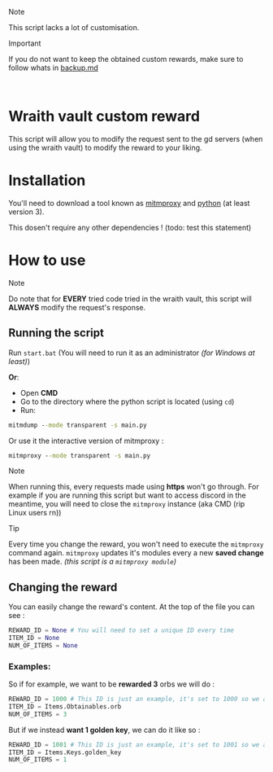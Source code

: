 > [!NOTE]  
> This script lacks a lot of customisation.

> [!IMPORTANT]
> If you do not want to keep the obtained custom rewards, make sure to follow whats in [backup.md](./backup.md)

<br>

# Wraith vault custom reward

This script will allow you to modify the request sent to the gd servers (when using the wraith vault) to modify the reward to your liking.

# Installation

You'll need to download a tool known as [mitmproxy](https://mitmproxy.org/) and [python](https://www.python.org/) (at least version 3).

This dosen't require any other dependencies ! (todo: test this statement)

# How to use

> [!NOTE]
> Do note that for **EVERY** tried code tried in the wraith vault, this script will **ALWAYS** modify the request's response.

## Running the script

Run `start.bat` (You will need to run it as an administrator *(for Windows at least)*)

**Or**:
- Open **CMD**
- Go to the directory where the python script is located (using `cd`)
- Run:

[comment]: <> (Using `python` syntaxing because uhhh colors)
```cmd
mitmdump --mode transparent -s main.py
```

Or use it the interactive version of mitmproxy :

```cmd
mitmproxy --mode transparent -s main.py
```

> [!NOTE]  
> When running this, every requests made using **https** won't go through. For example if you are running this script but want to access discord in the meantime, you will need to close the `mitmproxy` instance (aka CMD (rip Linux users rn))

> [!TIP]
> Every time you change the reward, you won't need to execute the `mitmproxy` command again. `mitmproxy` updates it's modules every a new **saved change** has been made.
> *(this script is a `mitmproxy module`)*

## Changing the reward

You can easily change the reward's content. At the top of the file you can see :

```py
REWARD_ID = None # You will need to set a unique ID every time
ITEM_ID = None
NUM_OF_ITEMS = None
```

### Examples:

So if for example, we want to be **rewarded 3** orbs we will do :

```py
REWARD_ID = 1000 # This ID is just an example, it's set to 1000 so we are sure it won't ever conflict with the 'official' rewards
ITEM_ID = Items.Obtainables.orb
NUM_OF_ITEMS = 3
```

But if we instead **want 1 golden key**, we can do it like so :

```py
REWARD_ID = 1001 # This ID is just an example, it's set to 1001 so we are sure it won't ever conflict with the 'official' rewards
ITEM_ID = Items.Keys.golden_key
NUM_OF_ITEMS = 1
```
